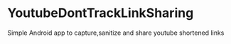 # YoutubeDontTrackLinkSharing
Simple Android app to capture,sanitize and share youtube shortened links
